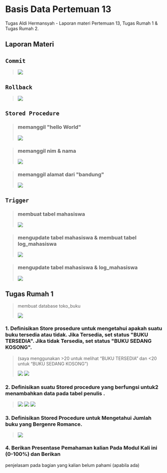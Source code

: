 # Basis Data Pertemuan 13
Tugas Aldi Hermansyah - Laporan materi Pertemuan 13, Tugas Rumah 1 & Tugas Rumah 2.

## Laporan Materi
## `Commit`
> <img src="/P13/img/P13 - commit.png" img>

## `Rollback`
> <img src="/P13/img/P13 - rollback.png" img>

## `Stored Procedure`
> ### memanggil "hello World"
> 
> <img src="/P13/img/P13 - sp1.png" img>

> ### memanggil nim & nama
> 
> <img src="/P13/img/P13 - sp2.png" img>

> ### memanggil alamat dari "bandung"
> <img src="/P13/img/P13 - sp3.png" img>

## `Trigger`
> ### membuat tabel mahasiswa
> 
> <img src="/P13/img/P13 - t1.png" img>

> ### mengupdate tabel mahasiswa & membuat tabel log_mahasiswa
> 
> <img src="/P13/img/P13 - t2.png" img>

> ### mengupdate tabel mahasiswa & log_mahasiswa
> <img src="/P13/img/P13 - t3.png" img>

## Tugas Rumah 1
> membuat database toko_buku
> 
> <img src="/P13/img/P13 - rumah.png" img>

### 1.  Definisikan Store prosedure untuk mengetahui apakah suatu buku tersedia atau tidak. Jika Tersedia, set status "BUKU TERSEDIA". Jika tidak Tersedia, set status "BUKU SEDANG KOSONG".
   > (saya menggunakan >20 untuk melihat “BUKU TERSEDIA” dan <20 untuk “BUKU SEDANG KOSONG”)
   > 
   > <img src="/P13/img/P13 - rumah - buku1.png" img>
   > <img src="/P13/img/P13 - rumah - buku2.png" img>

### 2. Definisikan suatu Stored procedure yang berfungsi untuk2 menambahkan data pada tabel penulis .
   > <img src="/P13/img/P13 - rumah - db1.png">
   > <img src="/P13/img/P13 - rumah - db2.png">
   > <img src="/P13/img/P13 - rumah - db3.png">

### 3. Definisikan Stored Procedure untuk Mengetahui Jumlah buku yang Bergenre Romance.
   > <img src="/P13/img/P13 - rumah - soal3.png">

### 4. Berikan Presentase Pemahaman kalian Pada Modul Kali ini (0-100%) dan Berikan
penjelasam pada bagian yang kalian belum pahami (apabila ada)
